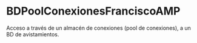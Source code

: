 # BDPoolConexionesFranciscoAMP
Acceso a través de un almacén de conexiones (pool de conexiones), a un BD de avistamientos.
